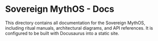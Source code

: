 # Sovereign MythOS - Docs

This directory contains all documentation for the Sovereign MythOS, including ritual manuals, architectural diagrams, and API references. It is configured to be built with Docusaurus into a static site.
